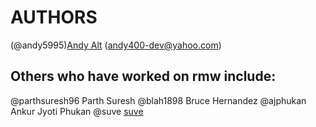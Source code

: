 # AUTHORS
(@andy5995)[Andy Alt](https://andy5995.github.io/) (andy400-dev@yahoo.com)

## Others who have worked on rmw include:
@parthsuresh96 Parth Suresh
@blah1898 Bruce Hernandez
@ajphukan Ankur Jyoti Phukan
@suve [suve](https://svgames.pl/en)

